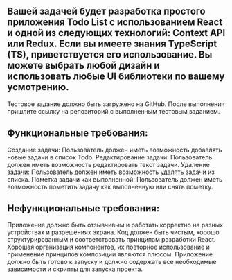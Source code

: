## Вашей задачей будет разработка простого приложения Todo List с использованием React и одной из следующих технологий: Context API или Redux. Если вы имеете знания TypeScript (TS), приветствуется его использование. Вы можете выбрать любой дизайн и использовать любые UI библиотеки по вашему усмотрению.

Тестовое задание должно быть загружено на GitHub. После выполнения пришлите ссылку на репозиторий с выполненным тестовым заданием.

## Функциональные требования:

Создание задачи: Пользователь должен иметь возможность добавлять новые задачи в список Todo.
Редактирование задачи: Пользователь должен иметь возможность редактировать текст задачи.
Удаление задачи: Пользователь должен иметь возможность удалять задачи из списка.
Пометка задачи как выполненной: Пользователь должен иметь возможность пометить задачу как выполненную или снять пометку.

## Нефункциональные требования:

Приложение должно быть отзывчивым и работать корректно на разных устройствах и разрешениях экрана.
Код должен быть чистым, хорошо структурированным и соответствовать принципам разработки React.
Хорошая организация компонентов, их повторное использование и применение принципов композиции являются плюсом.
Приложение должно быть готово к запуску и должно содержать все необходимые зависимости и скрипты для запуска проекта.
